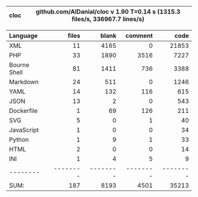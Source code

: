 
cloc|github.com/AlDanial/cloc v 1.90  T=0.14 s (1315.3 files/s, 336967.7 lines/s)
--- | ---

Language|files|blank|comment|code
:-------|-------:|-------:|-------:|-------:
XML|11|4165|0|21853
PHP|33|1890|3516|7227
Bourne Shell|81|1411|736|3388
Markdown|24|511|0|1246
YAML|14|132|116|615
JSON|13|2|0|543
Dockerfile|1|69|126|211
SVG|5|0|1|40
JavaScript|1|0|0|34
Python|1|9|1|33
HTML|2|0|0|14
INI|1|4|5|9
--------|--------|--------|--------|--------
SUM:|187|8193|4501|35213
